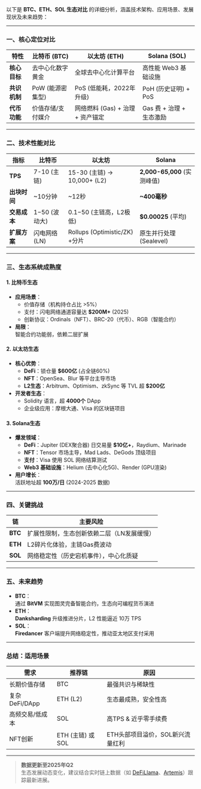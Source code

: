 以下是 **BTC、ETH、SOL 生态对比** 的详细分析，涵盖技术架构、应用场景、发展现状及未来趋势：

---

### **一、核心定位对比**
| **特性**       | **比特币 (BTC)**         | **以太坊 (ETH)**               | **Solana (SOL)**            |
|----------------|--------------------------|--------------------------------|-----------------------------|
| **核心目标**   | 去中心化数字黄金         | 全球去中心化计算平台           | 高性能 Web3 基础设施        |
| **共识机制**   | PoW (能源密集型)         | PoS (低能耗，2022年升级)       | PoH (历史证明) + PoS        |
| **代币功能**   | 价值存储/支付媒介        | 网络燃料 (Gas) + 治理 + 资产锚定 | Gas 费 + 治理 + 生态激励    |

---

### **二、技术性能对比**
| **指标**       | **比特币**               | **以太坊**                     | **Solana**                  |
|----------------|--------------------------|--------------------------------|-----------------------------|
| **TPS**        | 7-10 (主链)              | 15-30 (主链) → 10,000+ (L2)    | **2,000-65,000** (实测峰值) |
| **出块时间**   | ~10分钟                  | ~12秒                          | **~400毫秒**                |
| **交易成本**   | $1-$50 (波动大)          | $0.1-$50 (主链高，L2极低)      | **$0.00025** (平均)         |
| **扩展方案**   | 闪电网络 (LN)            | Rollups (Optimistic/ZK) +分片  | 原生并行处理 (Sealevel)     |

---

### **三、生态系统成熟度**

#### **1. 比特币生态**
- **应用场景**：  
  - 价值存储（机构持仓占比 >5%）
  - 支付：闪电网络通道容量达 **$200M+** (2025)
  - 创新协议：Ordinals（NFT）、BRC-20（代币）、RGB（智能合约）
- **局限**：  
  智能合约功能弱，依赖二层扩展

#### **2. 以太坊生态**
- **核心优势**：  
  - **DeFi**：锁仓量 **$600亿** (占全链60%)  
  - **NFT**：OpenSea、Blur 等平台主导市场  
  - **L2生态**：Arbitrum、Optimism、zkSync 等 TVL 超 **$200亿**
- **开发者生态**：  
  - Solidity 语言，超 **4000个** DApp  
  - 企业级应用：摩根大通、Visa 的区块链项目

#### **3. Solana生态**
- **爆发领域**：  
  - **DeFi**：Jupiter (DEX聚合器) 日交易量 **$10亿+**，Raydium、Marinade  
  - **NFT**：Tensor 市场主导，Mad Lads、DeGods 顶级项目  
  - **支付**：Visa 使用 SOL 网络结算测试  
  - **Web3 基础设施**：Helium (去中心化5G)、Render (GPU渲染)  
- **用户增长**：  
  活跃地址超 **100万/日** (2024-2025 数据)

---

### **四、关键挑战**
| **链**    | **主要风险**                                  |
|-----------|---------------------------------------------|
| **BTC**   | 扩展性限制，生态创新依赖二层（LN发展缓慢）    |
| **ETH**   | L2碎片化体验，主链Gas费波动                  |
| **SOL**   | 网络稳定性（历史宕机事件），中心化质疑        |
---

### **五、未来趋势**
- **BTC**：  
  通过 **BitVM** 实现图灵完备智能合约，生态向可编程货币演进
- **ETH**：  
  **Danksharding** 升级推进分片，L2 性能逼近 10万 TPS
- **SOL**：  
  **Firedancer** 客户端提升网络稳定性，推动亚太地区支付采用

---

### **总结：适用场景**
| **需求**         | **推荐链**       | **原因**                          |
|------------------|-----------------|-----------------------------------|
| 长期价值存储     | BTC             | 最强共识与稀缺性                  |
| 复杂DeFi/DApp    | ETH (L2)        | 生态最成熟，安全性高              |
| 高频交易/低成本  | SOL             | 高TPS & 近乎零手续费              |
| NFT创新          | ETH (主链) 或 SOL | ETH头部项目溢价，SOL新兴流量红利 |

---

> **数据更新至2025年Q2**  
> 生态发展动态变化，建议结合实时链上数据（如 [DeFiLlama](https://defillama.com)、[Artemis](https://artemis.xyz)）跟踪最新进展。
